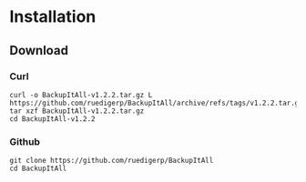 # Installation 

## Download 

### Curl 

    curl -o BackupItAll-v1.2.2.tar.gz L https://github.com/ruedigerp/BackupItAll/archive/refs/tags/v1.2.2.tar.gz
    tar xzf BackupItAll-v1.2.2.tar.gz 
    cd BackupItAll-v1.2.2

### Github

    git clone https://github.com/ruedigerp/BackupItAll
    cd BackupItAll


